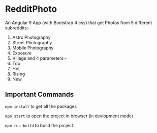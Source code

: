 # RedditPhoto

An Angular 9 App (with Bootstrap 4 css) that get Photos from 5 different subreddits:- 
 1. Astro Photography
 2. Street Photography
 3. Mobile Photography
 4. Exposure 
 5. Village
and 4 parameters:-
 1. Top
 2. Hot
 3. Rising
 4. New

## Important Commands

``` npm install ``` to get all the packages

``` npm start ``` to open the project in browser (in devlopment mode)

``` npm run build ``` to build the project